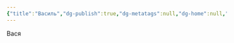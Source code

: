 ```yaml
---
{"title":"Василь","dg-publish":true,"dg-metatags":null,"dg-home":null,"permalink":"/sim-ya-suvorovih/vasil/","dgPassFrontmatter":true,"noteIcon":""}
---
```


Вася